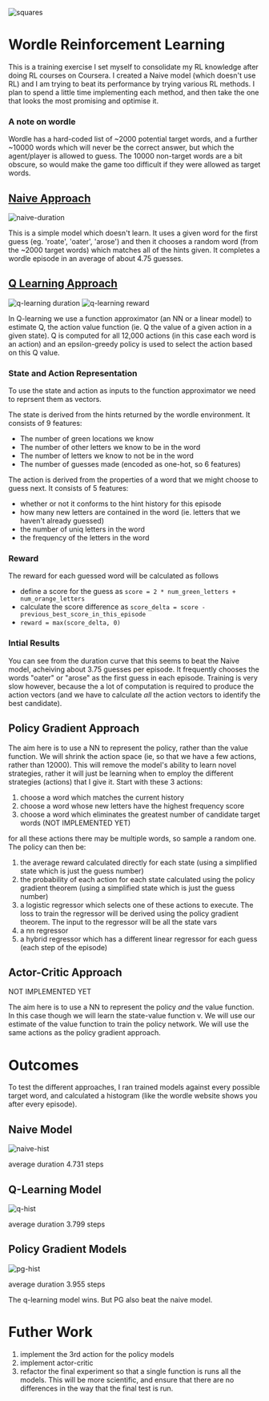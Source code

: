 ![squares](diagrams/squares.jpg)
# Wordle Reinforcement Learning

This is a training exercise I set myself to consolidate my RL knowledge after doing RL courses on Coursera.  I created a Naive model (which doesn't use RL) and I am trying to beat its performance by trying various RL methods.  I plan to spend a little time implementing each method, and then take the one that looks the most promising and optimise it.

### A note on wordle
Wordle has a hard-coded list of ~2000 potential target words, and a further ~10000 words which will never be the correct answer, but which the agent/player is allowed to guess.  The 10000 non-target words are a bit obscure, so would make the game too difficult if they were allowed as target words.

## [Naive Approach](Naive.ipynb) 

![naive-duration](diagrams/naive-duration.png)

This is a simple model which doesn't learn.  It uses a given word for the first guess (eg. 'roate', 'oater', 'arose') and then it chooses a random word (from the ~2000 target words) which matches all of the hints given.  It completes a wordle episode in an average of about 4.75 guesses.


## [Q Learning Approach](QLearn.ipynb)

![q-learning duration](diagrams/q-duration.png)
![q-learning reward](diagrams/q-reward.png)

In Q-learning we use a function approximator (an NN or a linear model) to estimate Q, the action value function (ie. Q the value of a given action in a given state).  Q is computed for all 12,000 actions (in this case each word is an action) and an epsilon-greedy policy is used to select the action based on this Q value.

### State and Action Representation
To use the state and action as inputs to the function approximator we need to reprsent them as vectors.

The state is derived from the hints returned by the wordle environment.  It consists of 9 features:
*  The number of green locations we know
*  The number of other letters we know to be in the word
*  The number of letters we know to not be in the word
*  The number of guesses made (encoded as one-hot, so 6 features)

The action is derived from the properties of a word that we might choose to guess next.  It consists of 5 features:
*  whether or not it conforms to the hint history for this episode
*  how many new letters are contained in the word (ie. letters that we haven't already guessed)
*  the number of uniq letters in the word
*  the frequency of the letters in the word

### Reward

The reward for each guessed word will be calculated as follows
*  define a score for the guess as ```score = 2 * num_green_letters + num_orange_letters```
*  calculate the score difference as ```score_delta = score - previous_best_score_in_this_episode```
*  ```reward = max(score_delta, 0)```

### Intial Results

You can see from the duration curve that this seems to beat the Naive model, acheiving about 3.75 guesses per episode.  It frequently chooses the words "oater" or "arose" as the first guess in each episode.  Training is very slow however, because the a lot of computation is required to produce the action vectors (and we have to calculate *all* the action vectors to identify the best candidate).


## Policy Gradient Approach

The aim here is to use a NN to represent the policy, rather than the value function.  We will shrink the action space (ie, so that we have a few actions, rather than 12000).  This will remove the model's ability to learn novel strategies, rather it will just be learning when to employ the different strategies (actions) that I give it.  Start with these 3 actions:

1. choose a word which matches the current history
1. choose a word whose new letters have the highest frequency score
1. choose a word which eliminates the greatest number of candidate target words (NOT IMPLEMENTED YET)

for all these actions there may be multiple words, so sample a random one.  The policy can then be:

1. the average reward calculated directly for each state (using a simplified state which is just the guess number)
1. the probability of each action for each state calculated using the policy gradient theorem (using a simplified state which is just the guess number)
2. a logistic regressor which selects one of these actions to execute.  The loss to train the regressor will be derived using the policy gradient theorem.  The input to the regressor will be all the state vars
1. a nn regressor
1. a hybrid regressor which has a different linear regressor for each guess (each step of the episode)


## Actor-Critic Approach

NOT IMPLEMENTED YET

The aim here is to use a NN to represent the policy *and* the value function. In this case though we will learn the state-value function v.  We will use our estimate of the value function to train the policy network.  We will use the same actions as the policy gradient approach. 


# Outcomes

To test the different approaches, I ran trained models against every possible target word, and calculated a histogram (like the wordle website shows you after every episode).

## Naive Model

![naive-hist](diagrams/naive-hist.png)

average duration 4.731 steps

## Q-Learning Model

![q-hist](diagrams/q-hist.png)

average duration 3.799 steps

## Policy Gradient Models

![pg-hist](diagrams/pg-hist.png)

average duration 3.955 steps

The q-learning model wins.  But PG also beat the naive model.


# Futher Work

1. implement the 3rd action for the policy models
1. implement actor-critic
1. refactor the final experiment so that a single function is runs all the models.  This will be more scientific, and ensure that there are no differences in the way that the final test is run.
